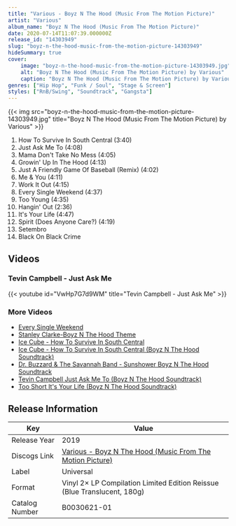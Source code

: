 ```yaml
---
title: "Various - Boyz N The Hood (Music From The Motion Picture)"
artist: "Various"
album_name: "Boyz N The Hood (Music From The Motion Picture)"
date: 2020-07-14T11:07:39.000000Z
release_id: "14303949"
slug: "boyz-n-the-hood-music-from-the-motion-picture-14303949"
hideSummary: true
cover:
    image: "boyz-n-the-hood-music-from-the-motion-picture-14303949.jpg"
    alt: "Boyz N The Hood (Music From The Motion Picture) by Various"
    caption: "Boyz N The Hood (Music From The Motion Picture) by Various"
genres: ["Hip Hop", "Funk / Soul", "Stage & Screen"]
styles: ["RnB/Swing", "Soundtrack", "Gangsta"]
---
```


{{< img src="boyz-n-the-hood-music-from-the-motion-picture-14303949.jpg" title="Boyz N The Hood (Music From The Motion Picture) by Various" >}}

<!-- section break -->

1. How To Survive In South Central (3:40)
2. Just Ask Me To (4:08)
3. Mama Don't Take No Mess (4:05)
4. Growin' Up In The Hood (4:13)
5. Just A Friendly Game Of Baseball (Remix) (4:02)
6. Me & You (4:11)
7. Work It Out (4:15)
8. Every Single Weekend (4:37)
9. Too Young (4:35)
10. Hangin' Out (2:36)
11. It's Your Life (4:47)
12. Spirit (Does Anyone Care?) (4:19)
13. Setembro
14. Black On Black Crime

<!-- section break -->




## Videos
### Tevin Campbell - Just Ask Me
{{< youtube id="VwHp7G7d9WM" title="Tevin Campbell - Just Ask Me" >}}<br>

### More Videos

- [Every Single Weekend](https://www.youtube.com/watch?v=-2L2JoIrCG4)
- [Stanley Clarke-Boyz N The Hood Theme](https://www.youtube.com/watch?v=qsvAI3A7c_c)
- [Ice Cube - How To Survive In South Central](https://www.youtube.com/watch?v=hTtl7YdOjcA)
- [Ice Cube - How To Survive In South Central (Boyz N The Hood Soundtrack)](https://www.youtube.com/watch?v=h5CX4x9KP0g)
- [Dr. Buzzard & The Savannah Band - Sunshower Boyz N The Hood Soundtrack](https://www.youtube.com/watch?v=Z7trsR5oFY4)
- [Tevin Campbell     Just Ask Me To (Boyz N The Hood Soundtrack)](https://www.youtube.com/watch?v=doRNgKeIGFA)
- [Too Short    It's Your Life (Boyz N The Hood Soundtrack)](https://www.youtube.com/watch?v=yO90oQDOBeE)


## Release Information
|  Key           | Value                                                |
| ---------------| ---------------------------------------------------- |
| Release Year   | 2019                                   |
| Discogs Link   | [Various - Boyz N The Hood (Music From The Motion Picture)](https://www.discogs.com/release/14303949-Various-Boyz-N-The-Hood-Music-From-The-Motion-Picture) |
| Label          | Universal |
| Format         | Vinyl 2× LP Compilation Limited Edition Reissue (Blue Translucent, 180g) |
| Catalog Number | B0030621-01 |
